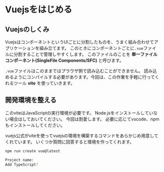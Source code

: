 # Vuejsをはじめる
## Vuejsのしくみ
VuejsはコンポーネントというUIごとに分割したものを、うまく組み合わせてアプリケーションを組み立てます。
このときにコンポーネントごとに`.vue`ファイルに分割することで管理しやすくします。
このファイルのことを __単一ファイルコンポーネント(SingleFile Components/SFC)__ と呼びます。

`.vue`ファイルはこのままではプラウザ側で読み込むことができません。
読み込めるようにコンパイルする必要があります。今回は、この作業を手軽に行ってくれるツール __vite__ を使っていきます。

## 開発環境を整える
このviteはJavaScriptの実行環境が必要です。
Node.jsをインストールしていない場合はしておいてください。
今回は割愛します。
必要に応じてvscode、npmもインストールしてください。

vuejs公式がviteを使ってvuejsの環境を構築するコマンドをあらかじめ用意してくれています。
いくつか質問に回答すると環境を作ってくれます。

```bash
npm run create vue@latest

Project name:
Add TypeScript?

```
